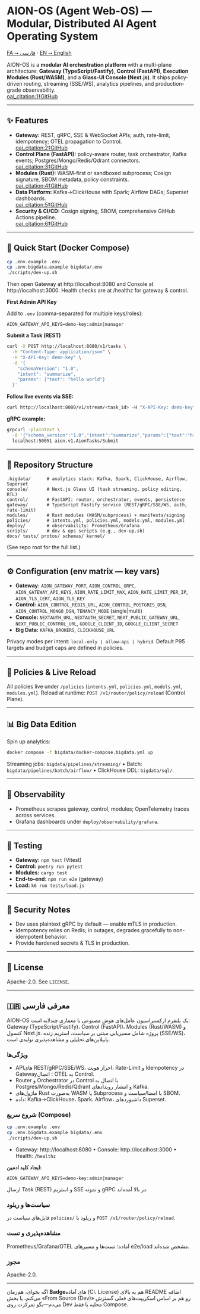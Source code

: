 # AION-OS (Agent Web-OS) — Modular, Distributed AI Agent Operating System
[FA ⭢ فارسی](#-معرفی-فارسی) · [EN ⭢ English](#-english-overview)

AION-OS is a **modular AI orchestration platform** with a multi-plane architecture:
**Gateway (TypeScript/Fastify)**, **Control (FastAPI)**, **Execution Modules (Rust/WASM)**, and a **Glass-UI Console (Next.js)**.
It ships policy-driven routing, streaming (SSE/WS), analytics pipelines, and production-grade observability.  
[oai_citation:1‡GitHub](https://github.com/ghasemzadeh-hamed/OMERTAOS/tree/AIONOS)

---

## ✨ Features
- **Gateway:** REST, gRPC, SSE & WebSocket APIs; auth, rate-limit, idempotency; OTEL propagation to Control.  
  [oai_citation:2‡GitHub](https://github.com/ghasemzadeh-hamed/OMERTAOS/tree/AIONOS)
- **Control Plane (FastAPI):** policy-aware router, task orchestrator, Kafka events; Postgres/Mongo/Redis/Qdrant connectors.  
  [oai_citation:3‡GitHub](https://github.com/ghasemzadeh-hamed/OMERTAOS/tree/AIONOS)
- **Modules (Rust):** WASM-first or sandboxed subprocess; Cosign signature, SBOM metadata, policy constraints.  
  [oai_citation:4‡GitHub](https://github.com/ghasemzadeh-hamed/OMERTAOS/tree/AIONOS)
- **Data Platform:** Kafka→ClickHouse with Spark; Airflow DAGs; Superset dashboards.  
  [oai_citation:5‡GitHub](https://github.com/ghasemzadeh-hamed/OMERTAOS/tree/AIONOS)
- **Security & CI/CD:** Cosign signing, SBOM, comprehensive GitHub Actions pipeline.  
  [oai_citation:6‡GitHub](https://github.com/ghasemzadeh-hamed/OMERTAOS/tree/AIONOS)

---

## 🚀 Quick Start (Docker Compose)
```bash
cp .env.example .env
cp .env.bigdata.example bigdata/.env
./scripts/dev-up.sh
```

Then open Gateway at http://localhost:8080 and Console at http://localhost:3000. Health checks are at /healthz for gateway & control.  

**First Admin API Key**

Add to `.env` (comma-separated for multiple keys/roles):

```
AION_GATEWAY_API_KEYS=demo-key:admin|manager
```

**Submit a Task (REST)**

```bash
curl -X POST http://localhost:8080/v1/tasks \
  -H "Content-Type: application/json" \
  -H "X-API-Key: demo-key" \
  -d '{
    "schemaVersion": "1.0",
    "intent": "summarize",
    "params": {"text": "hello world"}
  }'
```

**Follow live events via SSE:**

```bash
curl http://localhost:8080/v1/stream/<task_id> -H "X-API-Key: demo-key"
```

**gRPC example:**

```bash
grpcurl -plaintext \
  -d '{"schema_version":"1.0","intent":"summarize","params":{"text":"hi"}}' \
  localhost:50051 aion.v1.AionTasks/Submit
```

---

## 🧱 Repository Structure
```
.bigdata/      # analytics stack: Kafka, Spark, ClickHouse, Airflow, Superset
console/       # Next.js Glass UI (task streaming, policy editing, RTL)
control/       # FastAPI: router, orchestrator, events, persistence
gateway/       # TypeScript Fastify service (REST/gRPC/SSE/WS, auth, rate-limit)
modules/       # Rust modules (WASM/subprocess) + manifests/signing
policies/      # intents.yml, policies.yml, models.yml, modules.yml
deploy/        # observability: Prometheus/Grafana
scripts/       # dev & ops scripts (e.g., dev-up.sh)
docs/ tests/ protos/ schemas/ kernel/
```
(See repo root for the full list.)

---

## ⚙️ Configuration (env matrix — key vars)
- **Gateway:** `AION_GATEWAY_PORT`, `AION_CONTROL_GRPC`, `AION_GATEWAY_API_KEYS`, `AION_RATE_LIMIT_MAX`, `AION_RATE_LIMIT_PER_IP`, `AION_TLS_CERT`, `AION_TLS_KEY`
- **Control:** `AION_CONTROL_REDIS_URL`, `AION_CONTROL_POSTGRES_DSN`, `AION_CONTROL_MONGO_DSN`, `TENANCY_MODE` (single|multi)
- **Console:** `NEXTAUTH_URL`, `NEXTAUTH_SECRET`, `NEXT_PUBLIC_GATEWAY_URL`, `NEXT_PUBLIC_CONTROL_URL`, `GOOGLE_CLIENT_ID`, `GOOGLE_CLIENT_SECRET`
- **Big Data:** `KAFKA_BROKERS`, `CLICKHOUSE_URL`

Privacy modes per intent: `local-only | allow-api | hybrid`. Default P95 targets and budget caps are defined in policies.

---

## 📜 Policies & Live Reload

All policies live under `/policies` (`intents.yml`, `policies.yml`, `models.yml`, `modules.yml`).
Reload at runtime: `POST /v1/router/policy/reload` (Control Plane).

---

## 📊 Big Data Edition

Spin up analytics:

```bash
docker compose -f bigdata/docker-compose.bigdata.yml up
```

Streaming jobs: `bigdata/pipelines/streaming/` • Batch: `bigdata/pipelines/batch/airflow/` • ClickHouse DDL: `bigdata/sql/`.

---

## 🔭 Observability
- Prometheus scrapes gateway, control, modules; OpenTelemetry traces across services.
- Grafana dashboards under `deploy/observability/grafana`.

---

## 🧪 Testing
- **Gateway:** `npm test` (Vitest)
- **Control:** `poetry run pytest`
- **Modules:** `cargo test`
- **End-to-end:** `npm run e2e` (gateway)
- **Load:** `k6 run tests/load.js`

---

## 🔐 Security Notes
- Dev uses plaintext gRPC by default — enable mTLS in production.
- Idempotency relies on Redis; in outages, degrades gracefully to non-idempotent behavior.
- Provide hardened secrets & TLS in production.

---

## 📝 License

Apache-2.0. See `LICENSE`.

---

## 🇮🇷 معرفی فارسی

AION-OS یک پلتفرم ارکستراسیون عامل‌های هوش مصنوعی با معماری چندلایه است:
Gateway (TypeScript/Fastify)، Control (FastAPI)، Modules (Rust/WASM) و کنسول Next.js.
پروژه شامل مسیریابی مبتنی بر سیاست، استریم زنده (SSE/WS)، پایپلاین‌های تحلیلی و مشاهده‌پذیری تولیدی است.

### ویژگی‌ها
- APIهای REST/gRPC/SSE/WS، احراز هویت، Rate-Limit و Idempotency در Gateway؛ اتصال OTEL به Control.
- Router و Orchestrator در Control با اتصال به Postgres/Mongo/Redis/Qdrant و انتشار رویدادهای Kafka.
- ماژول‌های Rust به‌صورت WASM یا Subprocess با امضا/سیاست و SBOM.
- داده: Kafka→ClickHouse، Spark، Airflow، داشبوردهای Superset.

### شروع سریع (Compose)

```bash
cp .env.example .env
cp .env.bigdata.example bigdata/.env
./scripts/dev-up.sh
```

- Gateway: http://localhost:8080 • Console: http://localhost:3000 • Health: `/healthz`

**ایجاد کلید ادمین:**

```
AION_GATEWAY_API_KEYS=demo-key:admin|manager
```

ارسال Task (REST) و استریم SSE و نمونه gRPC در بالا آمده‌اند.

### سیاست‌ها و ریلود

فایل‌های سیاست در `policies/` و ریلود با `POST /v1/router/policy/reload`.

### مشاهده‌پذیری و تست

Prometheus/Grafana/OTEL آماده؛ تست‌ها و مسیرهای e2e/load مشخص شده‌اند.

### مجوز

Apache-2.0.

---

اگه بخوای، هم‌زمان **Badge**‌های آماده (CI، License) هم به بالای README اضافه می‌کنم، یا بخش «From Source (Dev)» رو هم بر اساس اسکریپت‌های فعلی گسترش می‌دم—بگو تمرکزت روی Dev محلیه یا فقط Compose.
